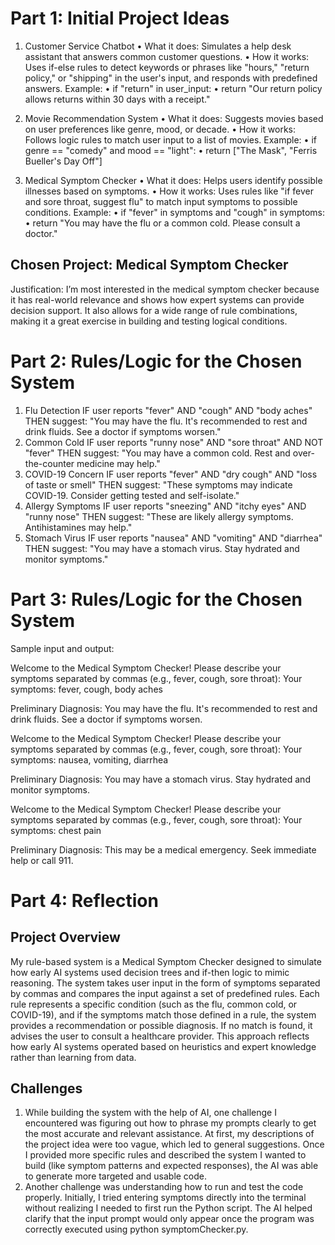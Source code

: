 # Part 1: Initial Project Ideas

1. Customer Service Chatbot
•	What it does: Simulates a help desk assistant that answers common customer questions.
•	How it works: Uses if-else rules to detect keywords or phrases like "hours," "return policy," or "shipping" in the user's input, and responds with predefined answers.
Example:
•	if "return" in user_input:
•	    return "Our return policy allows returns within 30 days with a receipt."

2. Movie Recommendation System
•	What it does: Suggests movies based on user preferences like genre, mood, or decade.
•	How it works: Follows logic rules to match user input to a list of movies.
Example:
•	if genre == "comedy" and mood == "light":
•	    return ["The Mask", "Ferris Bueller's Day Off"]

3. Medical Symptom Checker
•	What it does: Helps users identify possible illnesses based on symptoms.
•	How it works: Uses rules like "if fever and sore throat, suggest flu" to match input symptoms to possible conditions.
Example:
•	if "fever" in symptoms and "cough" in symptoms:
•	    return "You may have the flu or a common cold. Please consult a doctor."

## Chosen Project: Medical Symptom Checker
Justification:
I’m most interested in the medical symptom checker because it has real-world relevance and shows how expert systems can provide decision support. It also allows for a wide range of rule combinations, making it a great exercise in building and testing logical conditions.

# Part 2: Rules/Logic for the Chosen System

1.	Flu Detection
IF user reports "fever" AND "cough" AND "body aches"
THEN suggest: "You may have the flu. It's recommended to rest and drink fluids. See a doctor if symptoms worsen."
2.	Common Cold
IF user reports "runny nose" AND "sore throat" AND NOT "fever"
THEN suggest: "You may have a common cold. Rest and over-the-counter medicine may help."
3.	COVID-19 Concern
IF user reports "fever" AND "dry cough" AND "loss of taste or smell"
THEN suggest: "These symptoms may indicate COVID-19. Consider getting tested and self-isolate."
4.	Allergy Symptoms
IF user reports "sneezing" AND "itchy eyes" AND "runny nose"
THEN suggest: "These are likely allergy symptoms. Antihistamines may help."
5.	Stomach Virus
IF user reports "nausea" AND "vomiting" AND "diarrhea"
THEN suggest: "You may have a stomach virus. Stay hydrated and monitor symptoms."

# Part 3: Rules/Logic for the Chosen System
Sample input and output: 

Welcome to the Medical Symptom Checker!
Please describe your symptoms separated by commas (e.g., fever, cough, sore throat):
Your symptoms: fever, cough, body aches

Preliminary Diagnosis:
You may have the flu. It's recommended to rest and drink fluids. See a doctor if symptoms worsen.

Welcome to the Medical Symptom Checker!
Please describe your symptoms separated by commas (e.g., fever, cough, sore throat):
Your symptoms: nausea, vomiting, diarrhea

Preliminary Diagnosis:
You may have a stomach virus. Stay hydrated and monitor symptoms.

Welcome to the Medical Symptom Checker!
Please describe your symptoms separated by commas (e.g., fever, cough, sore throat):
Your symptoms: chest pain

Preliminary Diagnosis:
This may be a medical emergency. Seek immediate help or call 911.

# Part 4: Reflection

## Project Overview
My rule-based system is a Medical Symptom Checker designed to simulate how early AI systems used decision trees and if-then logic to mimic reasoning. The system takes user input in the form of symptoms separated by commas and compares the input against a set of predefined rules. Each rule represents a specific condition (such as the flu, common cold, or COVID-19), and if the symptoms match those defined in a rule, the system provides a recommendation or possible diagnosis. If no match is found, it advises the user to consult a healthcare provider. This approach reflects how early AI systems operated based on heuristics and expert knowledge rather than learning from data.

## Challenges
1. While building the system with the help of AI, one challenge I encountered was figuring out how to phrase my prompts clearly to get the most accurate and relevant assistance. At first, my descriptions of the project idea were too vague, which led to general suggestions. Once I provided more specific rules and described the system I wanted to build (like symptom patterns and expected responses), the AI was able to generate more targeted and usable code.
2. Another challenge was understanding how to run and test the code properly. Initially, I tried entering symptoms directly into the terminal without realizing I needed to first run the Python script. The AI helped clarify that the input prompt would only appear once the program was correctly executed using python symptomChecker.py.
